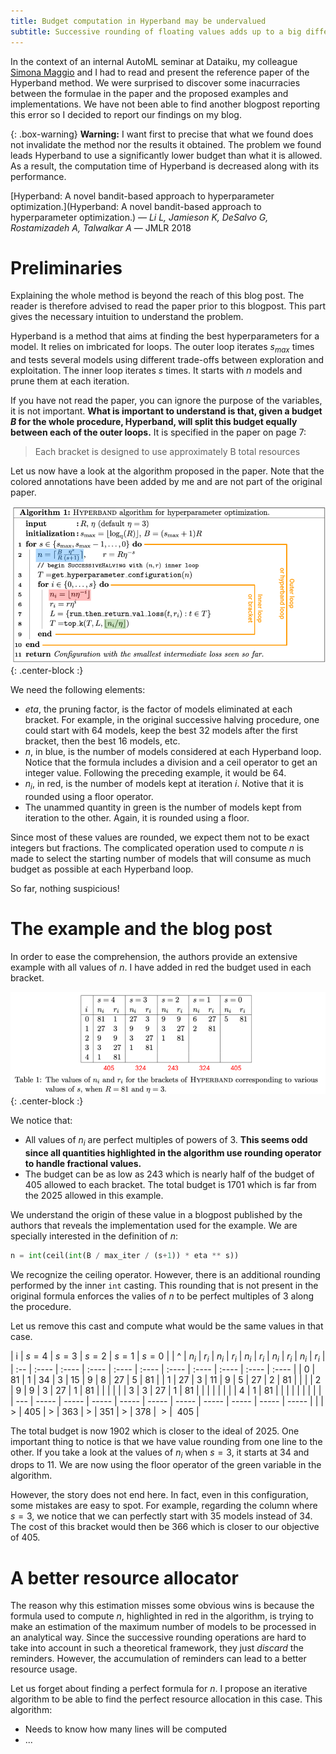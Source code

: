 ```yaml
---
title: Budget computation in Hyperband may be undervalued
subtitle: Successive rounding of floating values adds up to a big difference
---
```


In the context of an internal AutoML seminar at Dataiku, my colleague [Simona Maggio](https://www.linkedin.com/in/simonamaggio/) and I had to read and present the reference paper of the Hyperband method. We were surprised to discover some inacurracies between the formulae in the paper and the proposed examples and implementations. We have not been able to find another blogpost reporting this error so I decided to report our findings on my blog.

{: .box-warning}
**Warning:** I want first to precise that what we found does not invalidate the method nor the results it obtained. The problem we found leads Hyperband to use a significantly lower budget than what it is allowed. As a result, the computation time of Hyperband is decreased along with its performance.

[Hyperband: A novel bandit-based approach to hyperparameter optimization.](Hyperband: A novel bandit-based approach to hyperparameter optimization.) — *Li L, Jamieson K, DeSalvo G, Rostamizadeh A, Talwalkar A* — JMLR 2018

# Preliminaries

Explaining the whole method is beyond the reach of this blog post. The reader is therefore advised to read the paper prior to this blogpost. This part gives the necessary intuition to understand the problem.

Hyperband is a method that aims at finding the best hyperparameters for a model. It relies on imbricated for loops. The outer loop iterates $s_{max}$ times and tests several models using different trade-offs between exploration and exploitation. The inner loop iterates $s$ times. It starts with $n$ models and prune them at each iteration.

If you have not read the paper, you can ignore the purpose of the variables, it is not important. **What is important to understand is that, given a budget $B$ for the whole procedure, Hyperband, will split this budget equally between each of the outer loops.** It is specified in the paper on page 7:

> Each bracket is designed to use approximately B total resources

Let us now have a look at the algorithm proposed in the paper. Note that the colored annotations have been added by me and are not part of the original paper.

![Hyperband](/img/hyperband.png){: .center-block :}

We need the following elements:
* $eta$, the pruning factor, is the factor of models eliminated at each bracket. For example, in the original successive halving procedure, one could start with 64 models, keep the best 32 models after the first bracket, then the best 16 models, etc.
* $n$, in blue, is the number of models considered at each Hyperband loop. Notice that the formula includes a division and a ceil operator to get an integer value. Following the preceding example, it would be 64.
* $n_i$, in red, is the number of models kept at iteration $i$. Notive that it is rounded using a floor operator.
* The unammed quantity in green is the number of models kept from iteration to the other. Again, it is rounded using a floor.

Since most of these values are rounded, we expect them not to be exact integers but fractions. The complicated operation used to compute $n$ is made to select the starting number of models that will consume as much budget as possible at each Hyperband loop.

So far, nothing suspicious!

# The example and the blog post

In order to ease the comprehension, the authors provide an extensive example with all values of $n$. I have added in red the budget used in each bracket.

![Hyperband](/img/hyperband_table.png){: .center-block :}

We notice that:
* All values of $n_i$ are perfect multiples of powers of 3. **This seems odd since all quantities highlighted in the algorithm use rounding operator to handle fractional values.** 
* The budget can be as low as 243 which is nearly half of the budget of 405 allowed to each bracket. The total budget is 1701 which is far from the 2025 allowed in this example.

We understand the origin of these value in a blogpost published by the authors that reveals the implementation used for the example. We are specially interested in the definition of $n$:

```python
n = int(ceil(int(B / max_iter / (s+1)) * eta ** s))
```

We recognize the ceiling operator. However, there is an additional rounding performed by the inner `int` casting. This rounding that is not present in the original formula enforces the valies of $n$ to be perfect multiples of 3 along the procedure.

Let us remove this cast and compute what would be the same values in that case.

| i   |    $s = 4$    |    $s = 3$    |    $s = 2$    |    $s = 1$    |    $s = 0$    |
| ^   | $n_i$ | $r_i$ | $n_i$ | $r_i$ | $n_i$ | $r_i$ | $n_i$ | $r_i$ | $n_i$ | $r_i$ |
| :-- | :---- | :---- | :---- | :---- | :---- | :---- | :---- | :---- | :---- | :---- |
| 0   | 81    | 1     | 34    | 3     | 15    | 9     | 8     | 27    | 5     | 81    |
| 1   | 27    | 3     | 11    | 9     | 5     | 27    | 2     | 81    |       |       |
| 2   | 9     | 9     | 3     | 27    | 1     | 81    |       |       |       |       |
| 3   | 3     | 27    | 1     | 81    |       |       |       |       |       |       |
| 4   | 1     | 81    |       |       |       |       |       |       |       |       |
| --- | ----- | ----- | ----- | ----- | ----- | ----- | ----- | ----- | ----- | ----- | 
|     |  >    |  405  |  >    |  363  |  >    |  351  |  >    |  378  |  >    |  405  |

The total budget is now 1902 which is closer to the ideal of 2025. One important thing to notice is that we have value rounding from one line to the other. If you take a look at the values of $n_i$ when $s = 3$, it starts at 34 and drops to 11. We are now using the floor operator of the green variable in the algorithm.

However, the story does not end here. In fact, even in this configuration, some mistakes are easy to spot. For example, regarding the column where $s = 3$, we notice that we can perfectly start with 35 models instead of 34. The cost of this bracket would then be 366 which is closer to our objective of 405.

# A better resource allocator

The reason why this estimation misses some obvious wins is because the formula used to compute $n$, highlighted in red in the algorithm, is trying to make an estimation of the maximum number of models to be processed in an analytical way. Since the successive rounding operations are hard to take into account in such a theoretical framework, they just *discard* the reminders. However, the accumulation of reminders can lead to a better resource usage.

Let us forget about finding a perfect formula for $n$. I propose an iterative algorithm to be able to find the perfect resource allocation in this case. This algorithm:
* Needs to know how many lines will be computed
* ... 